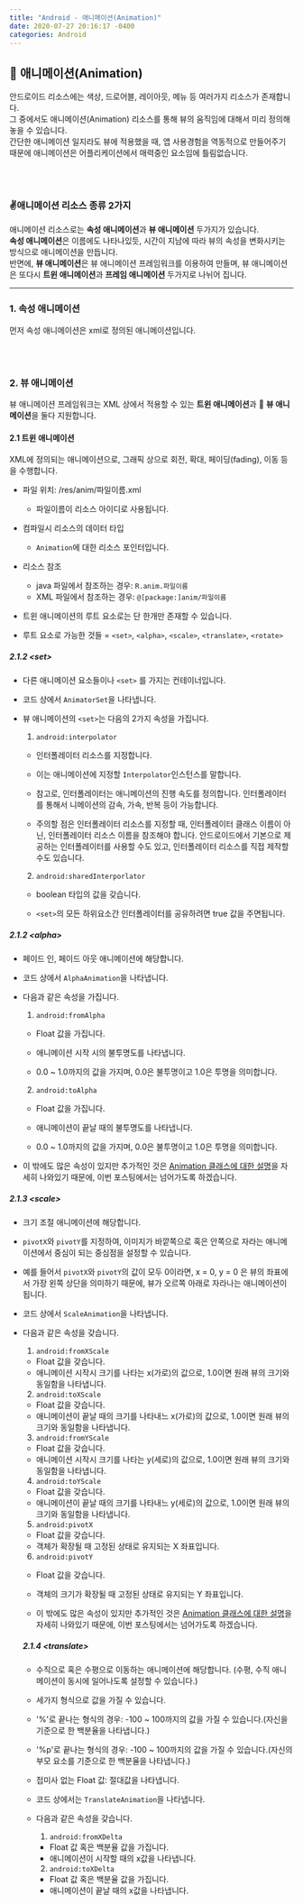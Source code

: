 ```yaml
---
title: "Android - 애니메이션(Animation)"
date: 2020-07-27 20:16:17 -0400
categories: Android
---
```


## :dancer: 애니메이션(Animation)
안드로이드 리소스에는 색상, 드로어블, 레이아웃, 메뉴 등 여러가지 리소스가 존재합니다.  
그 중에서도 애니메이션(Animation) 리소스를 통해 뷰의 움직임에 대해서 미리 정의해놓을 수 있습니다.  
간단한 애니메이션 일지라도 뷰에 적용했을 때, 앱 사용경험을 역동적으로 만들어주기 때문에 애니메이션은 어플리케이션에서 매력중인 요소임에 틀림없습니다.  

<br/>
<br/>

### :v:애니메이션 리소스 종류 2가지
애니메이션 리소스로는 **속성 애니메이션**과 **뷰 애니메이션** 두가지가 있습니다.  
**속성 애니메이션**은 이름에도 나타나있듯, 시간이 지남에 따라 뷰의 속성을 변화시키는 방식으로 애니메이션을 만듭니다.  
반면에, **뷰 애니메이션**은 뷰 애니메이션 프레임워크를 이용하여 만들며, 뷰 애니메이션은 또다시 **트윈 애니메이션**과 **프레임 애니메이션** 두가지로 나뉘어 집니다.

---

### 1. 속성 애니메이션
먼저 속성 애니메이션은 xml로 정의된 애니메이션입니다.

</br>
</br>


### 2. 뷰 애니메이션
뷰 애니메이션 프레임워크는 XML 상에서 적용할 수 있는 **트윈 애니메이션**과  **뷰 애니메이션**을 둘다 지원합니다.

#### 2.1 트윈 애니메이션
XML에 정의되는 애니메이션으로, 그래픽 상으로 회전, 확대, 페이딩(fading), 이동 등을 수행합니다.
- 파일 위치: /res/anim/파일이름.xml
  - 파일이름이 리소스 아이디로 사용됩니다.
- 컴파일시 리소스의 데이터 타입
  - `Animation`에 대한 리소스 포인터입니다.
- 리소스 참조
  - java 파일에서 참조하는 경우: `R.anim.파일이름`
  - XML 파일에서 참조하는 경우: `@[package:]anim/파일이름`

- 트윈 애니메이션의 루트 요소로는 단 한개만 존재할 수 있습니다.
- 루트 요소로 가능한 것들 = `<set>`, `<alpha>`, `<scale>`, `<translate>`, `<rotate>`

##### 2.1.2 \<set>
- 다른 애니메이션 요소들이나 `<set>` 를 가지는 컨테이너입니다.  

- 코드 상에서 `AnimatorSet`을 나타냅니다.

- 뷰 애니메이션의 `<set>`는 다음의 2가지 속성을 가집니다.

  1. `android:interpolator`
  - 인터폴레이터 리소스를 지정합니다.

  - 이는 애니메이션에 지정할 `Interpolator`인스턴스를 말합니다.

  - 참고로, 인터폴레이터는 애니메이션의 진행 속도를 정의합니다. 인터폴레이터를 통해서 니메이션의 감속, 가속, 반복 등이 가능합니다.

  - 주의할 점은 인터폴레이터 리소스를 지정할 때, 인터폴레이터 클래스 이름이 아닌, 인터폴레이터 리소스 이름을 참조해야 합니다. 안드로이드에서 기본으로 제공하는 인터폴레이터를 사용할 수도 있고, 인터폴레이터 리소스를 직접 제작할 수도 있습니다.

  2. `android:sharedInterporlator`

  - boolean 타입의 값을 갖습니다.

  - `<set>`의 모든 하위요소간 인터폴레이터를 공유하려면 true 값을 주면됩니다.

##### 2.1.2 \<alpha>
- 페이드 인, 페이드 아웃 애니메이션에 해당합니다.

- 코드 상에서 `AlphaAnimation`을 나타냅니다.

- 다음과 같은 속성을 가집니다.

  1. `android:fromAlpha`
    - Float 값을 가집니다.

    - 애니메이션 시작 시의 불투명도를 나타냅니다.

    - 0.0 ~ 1.0까지의 값을 가지며, 0.0은 불투명이고 1.0은 투명을 의미합니다.

  2. `android:toAlpha`
    - Float 값을 가집니다.

    - 애니메이션이 끝날 때의 불투명도를 나타냅니다.

    - 0.0 ~ 1.0까지의 값을 가지며, 0.0은 불투명이고 1.0은 투명을 의미합니다.

- 이 밖에도 많은 속성이 있지만 추가적인 것은 [Animation 클래스에 대한 설명](https://developer.android.com/reference/android/view/animation/Animation)을 자세히 나와있기 때문에, 이번 포스팅에서는 넘어가도록 하겠습니다.  

##### 2.1.3 \<scale>
- 크기 조절 애니메이션에 해당합니다.

- `pivotX`와 `pivotY`를 지정하여, 이미지가 바깥쪽으로 혹은 안쪽으로 자라는 애니메이션에서 중심이 되는 중심점을 설정할 수 있습니다.
- 예를 들어서 `pivotX`와 `pivotY`의 값이 모두 0이라면, x = 0, y = 0 은 뷰의 좌표에서 가장 왼쪽 상단을 의미하기 때문에, 뷰가 오르쪽 아래로 자라나는 애니메이션이 됩니다.
- 코드 상에서 `ScaleAnimation`을 나타냅니다.
- 다음과 같은 속성을 갖습니다.
  1. `android:fromXScale`
    -  Float 값을 갖습니다.
    - 애니메이션 시작시 크기를 나타는 x(가로)의 값으로, 1.0이면 원래 뷰의 크기와 동일함을 나타냅니다.
  2. `android:toXScale`
    -  Float 값을 갖습니다.
    - 애니메이션이 끝날 때의 크기를 나타내느 x(가로)의 값으로, 1.0이면 원래 뷰의 크기와 동일함을 나타냅니다.
  3. `android:fromYScale`
    -  Float 값을 갖습니다.
    - 애니메이션 시작시 크기를 나타는 y(세로)의 값으로, 1.0이면 원래 뷰의 크기와 동일함을 나타냅니다.
  4. `android:toYScale`
    -  Float 값을 갖습니다.
    - 애니메이션이 끝날 때의 크기를 나타내느 y(세로)의 값으로, 1.0이면 원래 뷰의 크기와 동일함을 나타냅니다.
  5. `android:pivotX`
    - Float 값을 갖습니다.
    - 객체가 확장될 때 고정된 상태로 유지되는 X 좌표입니다.
  6. `android:pivotY`
    - Float 값을 갖습니다.
    - 객체의 크기가 확장될 때 고정된 상태로 유지되는 Y 좌표입니다.


  - 이 밖에도 많은 속성이 있지만 추가적인 것은 [Animation 클래스에 대한 설명](https://developer.android.com/reference/android/view/animation/Animation)을 자세히 나와있기 때문에, 이번 포스팅에서는 넘어가도록 하겠습니다.  

  ##### 2.1.4 \<translate>
  - 수직으로 혹은 수평으로 이동하는 애니메이션에 해당합니다. (수평, 수직 애니메이션이 동시에 일어나도록 설정할 수 있습니다.)

  - 세가지 형식으로 값을 가질 수 있습니다.
  - '%'로 끝나는 형식의 경우: -100 ~ 100까지의 값을 가질 수 있습니다.(자신을 기준으로 한 백분율을 나타냅니다.)
  - '%p'로 끝나는 형식의 경우: -100 ~ 100까지의 값을 가질 수 있습니다.(자신의 부모 요소를 기준으로 한 백분율을 나타냅니다.)
  - 접미사 없는 Float 값: 절대값을 나타냅니다.

  - 코드 상에서는 `TranslateAnimation`을 나타냅니다.

  - 다음과 같은 속성을 갖습니다.
    1. `android:fromXDelta`
      - Float 값 혹은 백분율 값을 가집니다.
      - 애니메이션이 시작할 때의 x값을 나타냅니다.
    2. `android:toXDelta`
      - Float 값 혹은 백분율 값을 가집니다.
      - 애니메이션이 끝날 때의 x값을 나타냅니다.
